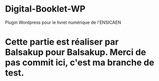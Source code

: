 # Digital-Booklet-WP
Plugin Wordpress pour le livret numérique de l'ENSICAEN

# Cette partie est réaliser par Balsakup pour Balsakup. Merci de pas commit ici, c'est ma branche de test.
